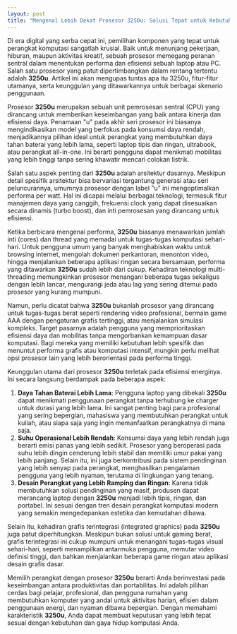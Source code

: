```yaml
---
layout: post
title: "Mengenal Lebih Dekat Prosesor 3250u: Solusi Tepat untuk Kebutuhan Komputasi Anda"
---
```


Di era digital yang serba cepat ini, pemilihan komponen yang tepat untuk perangkat komputasi sangatlah krusial. Baik untuk menunjang pekerjaan, hiburan, maupun aktivitas kreatif, sebuah prosesor memegang peranan sentral dalam menentukan performa dan efisiensi sebuah laptop atau PC. Salah satu prosesor yang patut dipertimbangkan dalam rentang tertentu adalah **3250u**. Artikel ini akan mengupas tuntas apa itu 3250u, fitur-fitur utamanya, serta keunggulan yang ditawarkannya untuk berbagai skenario penggunaan.

Prosesor **3250u** merupakan sebuah unit pemrosesan sentral (CPU) yang dirancang untuk memberikan keseimbangan yang baik antara kinerja dan efisiensi daya. Penamaan "u" pada akhir seri prosesor ini biasanya mengindikasikan model yang berfokus pada konsumsi daya rendah, menjadikannya pilihan ideal untuk perangkat yang membutuhkan daya tahan baterai yang lebih lama, seperti laptop tipis dan ringan, ultrabook, atau perangkat all-in-one. Ini berarti pengguna dapat menikmati mobilitas yang lebih tinggi tanpa sering khawatir mencari colokan listrik.

Salah satu aspek penting dari **3250u** adalah arsitektur dasarnya. Meskipun detail spesifik arsitektur bisa bervariasi tergantung generasi atau seri peluncurannya, umumnya prosesor dengan label "u" ini mengoptimalkan performa per watt. Hal ini dicapai melalui berbagai teknologi, termasuk fitur manajemen daya yang canggih, frekuensi clock yang dapat disesuaikan secara dinamis (turbo boost), dan inti pemrosesan yang dirancang untuk efisiensi.

Ketika berbicara mengenai performa, **3250u** biasanya menawarkan jumlah inti (cores) dan thread yang memadai untuk tugas-tugas komputasi sehari-hari. Untuk pengguna umum yang banyak menghabiskan waktu untuk browsing internet, mengolah dokumen perkantoran, menonton video, hingga menjalankan beberapa aplikasi ringan secara bersamaan, performa yang ditawarkan **3250u** sudah lebih dari cukup. Kehadiran teknologi multi-threading memungkinkan prosesor menangani beberapa tugas sekaligus dengan lebih lancar, mengurangi jeda atau lag yang sering ditemui pada prosesor yang kurang mumpuni.

Namun, perlu dicatat bahwa **3250u** bukanlah prosesor yang dirancang untuk tugas-tugas berat seperti rendering video profesional, bermain game AAA dengan pengaturan grafis tertinggi, atau menjalankan simulasi kompleks. Target pasarnya adalah pengguna yang memprioritaskan efisiensi daya dan mobilitas tanpa mengorbankan kemampuan dasar komputasi. Bagi mereka yang memiliki kebutuhan lebih spesifik dan menuntut performa grafis atau komputasi intensif, mungkin perlu melihat opsi prosesor lain yang lebih berorientasi pada performa tinggi.

Keunggulan utama dari prosesor **3250u** terletak pada efisiensi energinya. Ini secara langsung berdampak pada beberapa aspek:

1.  **Daya Tahan Baterai Lebih Lama**: Pengguna laptop yang dibekali **3250u** dapat menikmati penggunaan perangkat tanpa terhubung ke charger untuk durasi yang lebih lama. Ini sangat penting bagi para profesional yang sering bepergian, mahasiswa yang membutuhkan perangkat untuk kuliah, atau siapa saja yang ingin memanfaatkan perangkatnya di mana saja.
2.  **Suhu Operasional Lebih Rendah**: Konsumsi daya yang lebih rendah juga berarti emisi panas yang lebih sedikit. Prosesor yang beroperasi pada suhu lebih dingin cenderung lebih stabil dan memiliki umur pakai yang lebih panjang. Selain itu, ini juga berkontribusi pada sistem pendinginan yang lebih senyap pada perangkat, menghasilkan pengalaman pengguna yang lebih nyaman, terutama di lingkungan yang tenang.
3.  **Desain Perangkat yang Lebih Ramping dan Ringan**: Karena tidak membutuhkan solusi pendinginan yang masif, produsen dapat merancang laptop dengan **3250u** menjadi lebih tipis, ringan, dan portabel. Ini sesuai dengan tren desain perangkat komputasi modern yang semakin mengedepankan estetika dan kemudahan dibawa.

Selain itu, kehadiran grafis terintegrasi (integrated graphics) pada **3250u** juga patut diperhitungkan. Meskipun bukan solusi untuk gaming berat, grafis terintegrasi ini cukup mumpuni untuk menangani tugas-tugas visual sehari-hari, seperti menampilkan antarmuka pengguna, memutar video definisi tinggi, dan bahkan menjalankan beberapa game ringan atau aplikasi desain grafis dasar.

Memilih perangkat dengan prosesor **3250u** berarti Anda berinvestasi pada keseimbangan antara produktivitas dan portabilitas. Ini adalah pilihan cerdas bagi pelajar, profesional, dan pengguna rumahan yang membutuhkan komputer yang andal untuk aktivitas harian, efisien dalam penggunaan energi, dan nyaman dibawa bepergian. Dengan memahami karakteristik **3250u**, Anda dapat membuat keputusan yang lebih tepat sesuai dengan kebutuhan dan gaya hidup komputasi Anda.
